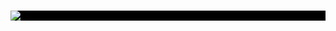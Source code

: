 ### 
<div style="width:100%; background:#000;">
  <img src="https://media.tenor.com/yasksYy1XekAAAAC/matrix-code.gif" />
</div>

<!--
**LeaLud/LeaLud** is a ✨ _special_ ✨ repository because its `README.md` (this file) appears on your GitHub profile.

Here are some ideas to get you started:

- 🔭 I’m currently working on ...
- 🌱 I’m currently learning ...
- 👯 I’m looking to collaborate on ...
- 🤔 I’m looking for help with ...
- 💬 Ask me about ...
- 📫 How to reach me: ...
- 😄 Pronouns: ...
- ⚡ Fun fact: ...
-->
